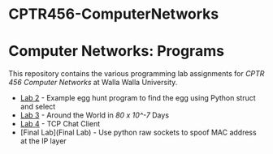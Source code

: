 # CPTR456-ComputerNetworks
# Computer Networks: Programs

This repository contains the various programming lab assignments for *CPTR 456 Computer Networks* at Walla Walla University.

* [Lab 2](Lab2) - Example egg hunt program to find the egg using Python struct and select
* [Lab 3](Lab3) - Around the World in *80 x 10^-7* Days
* [Lab 4](Lab4) - TCP Chat Client 
* [Final Lab](Final Lab) - Use python raw sockets to spoof MAC address at the IP layer 
